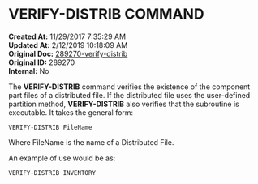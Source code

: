 # VERIFY-DISTRIB COMMAND

**Created At:** 11/29/2017 7:35:29 AM  
**Updated At:** 2/12/2019 10:18:09 AM  
**Original Doc:** [289270-verify-distrib](https://docs.jbase.com/44203-distributed-files/289270-verify-distrib)  
**Original ID:** 289270  
**Internal:** No  


The **VERIFY-DISTRIB** command verifies the existence of the component part files of a distributed file. If the distributed file uses the user-defined partition method, **VERIFY-DISTRIB** also verifies that the subroutine is executable. It takes the general form:

```
VERIFY-DISTRIB FileName
```

Where FileName is the name of a Distributed File.



An example of use would be as:

```
VERIFY-DISTRIB INVENTORY
```
